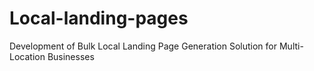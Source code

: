 # Local-landing-pages
Development of Bulk Local Landing Page Generation Solution for Multi-Location Businesses
